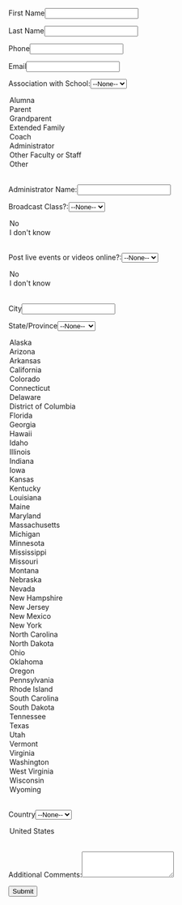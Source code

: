<!--  ----------------------------------------------------------------------  -->
<!--  NOTE: Please add the following <META> element to your page <HEAD>.      -->
<!--  If necessary, please modify the charset parameter to specify the        -->
<!--  character set of your HTML page.                                        -->
<!--  ----------------------------------------------------------------------  -->

<META HTTP-EQUIV="Content-type" CONTENT="text/html; charset=UTF-8">

<!--  ----------------------------------------------------------------------  -->
<!--  NOTE: Please add the following <FORM> element to your page.             -->
<!--  ----------------------------------------------------------------------  -->

<form action="https://www.salesforce.com/servlet/servlet.WebToLead?encoding=UTF-8" method="POST">

<input type=hidden name="oid" value="00DU0000000Lfi6">
<input type=hidden name="retURL" value="http://www.nfhs.org/">

<!--  ----------------------------------------------------------------------  -->
<!--  NOTE: These fields are optional debugging elements. Please uncomment    -->
<!--  these lines if you wish to test in debug mode.                          -->
<!--  <input type="hidden" name="debug" value=1>                              -->
<!--  <input type="hidden" name="debugEmail"                                  -->
<!--  value="maggie.weeman@playonsports.com">                                 -->
<!--  ----------------------------------------------------------------------  -->

<label for="first_name">First Name</label><input  id="first_name" maxlength="40" name="first_name" size="20" type="text" /><br>

<label for="last_name">Last Name</label><input  id="last_name" maxlength="80" name="last_name" size="20" type="text" /><br>

<label for="phone">Phone</label><input  id="phone" maxlength="40" name="phone" size="20" type="text" /><br>

<label for="email">Email</label><input  id="email" maxlength="80" name="email" size="20" type="text" /><br>

Association with School:<select  id="00NU0000004icup" name="00NU0000004icup" title="Association with School"><option value="">--None--</option><option value="Student">Student</option>
<option value="Alumna">Alumna</option>
<option value="Parent">Parent</option>
<option value="Grandparent">Grandparent</option>
<option value="Extended Family">Extended Family</option>
<option value="Coach">Coach</option>
<option value="Administrator">Administrator</option>
<option value="Other Faculty or Staff">Other Faculty or Staff</option>
<option value="Other">Other</option>
</select><br>

Administrator Name:<input  id="00NU0000004icuz" maxlength="100" name="00NU0000004icuz" size="20" type="text" /><br>

Broadcast Class?:<select  id="00NU0000004icv4" name="00NU0000004icv4" title="Broadcast Class?"><option value="">--None--</option><option value="Yes">Yes</option>
<option value="No">No</option>
<option value="I don&#39;t know">I don&#39;t know</option>
</select><br>

Post live events or videos online?:<select  id="00NU0000004icvE" name="00NU0000004icvE" title="Post live events or videos online?"><option value="">--None--</option><option value="Yes">Yes</option>
<option value="No">No</option>
<option value="I don&#39;t know">I don&#39;t know</option>
</select><br>

<label for="city">City</label><input  id="city" maxlength="40" name="city" size="20" type="text" /><br>

<label for="state_code">State/Province</label><select  id="state_code" name="state_code"><option value="">--None--</option><option value="AL">Alabama</option>
<option value="AK">Alaska</option>
<option value="AZ">Arizona</option>
<option value="AR">Arkansas</option>
<option value="CA">California</option>
<option value="CO">Colorado</option>
<option value="CT">Connecticut</option>
<option value="DE">Delaware</option>
<option value="DC">District of Columbia</option>
<option value="FL">Florida</option>
<option value="GA">Georgia</option>
<option value="HI">Hawaii</option>
<option value="ID">Idaho</option>
<option value="IL">Illinois</option>
<option value="IN">Indiana</option>
<option value="IA">Iowa</option>
<option value="KS">Kansas</option>
<option value="KY">Kentucky</option>
<option value="LA">Louisiana</option>
<option value="ME">Maine</option>
<option value="MD">Maryland</option>
<option value="MA">Massachusetts</option>
<option value="MI">Michigan</option>
<option value="MN">Minnesota</option>
<option value="MS">Mississippi</option>
<option value="MO">Missouri</option>
<option value="MT">Montana</option>
<option value="NE">Nebraska</option>
<option value="NV">Nevada</option>
<option value="NH">New Hampshire</option>
<option value="NJ">New Jersey</option>
<option value="NM">New Mexico</option>
<option value="NY">New York</option>
<option value="NC">North Carolina</option>
<option value="ND">North Dakota</option>
<option value="OH">Ohio</option>
<option value="OK">Oklahoma</option>
<option value="OR">Oregon</option>
<option value="PA">Pennsylvania</option>
<option value="RI">Rhode Island</option>
<option value="SC">South Carolina</option>
<option value="SD">South Dakota</option>
<option value="TN">Tennessee</option>
<option value="TX">Texas</option>
<option value="UT">Utah</option>
<option value="VT">Vermont</option>
<option value="VA">Virginia</option>
<option value="WA">Washington</option>
<option value="WV">West Virginia</option>
<option value="WI">Wisconsin</option>
<option value="WY">Wyoming</option>
</select><br>

<label for="country_code">Country</label><select  id="country_code" name="country_code"><option value="">--None--</option><option value="CA">Canada</option>
<option value="US">United States</option>
</select><br>

Additional Comments:<textarea  id="00NU0000004icwH" name="00NU0000004icwH" rows="3" type="text" wrap="soft"></textarea><br>

<input type="submit" name="submit">

</form>

